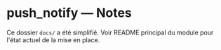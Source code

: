 # push_notify — Notes

Ce dossier `docs/` a été simplifié. Voir README principal du module pour l'état actuel de la mise en place.
